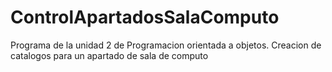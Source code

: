 # ControlApartadosSalaComputo
Programa de la unidad 2 de Programacion orientada a objetos. Creacion de catalogos para un apartado de sala de computo
